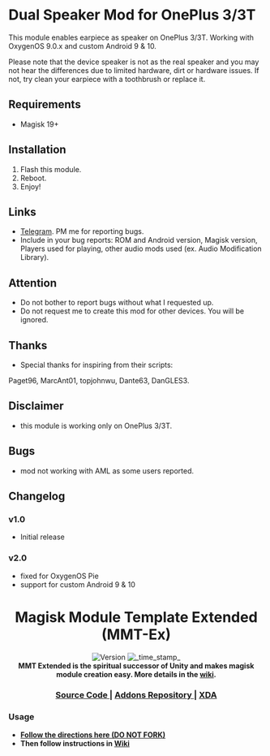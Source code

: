 # Dual Speaker Mod for OnePlus 3/3T

This module enables earpiece as speaker on OnePlus 3/3T. Working with OxygenOS 9.0.x and custom Android 9 & 10.

Please note that the device speaker is not as the real speaker and you may not hear the differences due to limited hardware, dirt or hardware issues. If not, try clean your earpiece with a toothbrush or replace it.

## Requirements
- Magisk 19+

## Installation
1. Flash this module.
2. Reboot.
3. Enjoy!


## Links
- [Telegram](https://t.me/tard3x). PM me for reporting bugs.
- Include in your bug reports: ROM and Android version, Magisk version, Players used for playing, other audio mods used (ex. Audio Modification Library).

## Attention
- Do not bother to report bugs without what I requested up.
- Do not request me to create this mod for other devices. You will be ignored.

## Thanks
- Special thanks for inspiring from their scripts:

Paget96, MarcAnt01, topjohnwu, Dante63, DanGLES3.

## Disclaimer
- this module is working only on OnePlus 3/3T.

## Bugs
- mod not working with AML as some users reported.

## Changelog
### v1.0
- Initial release
### v2.0
- fixed for OxygenOS Pie
- support for custom Android 9 & 10

<h1 align="center">Magisk Module Template Extended (MMT-Ex)</h1>

<div align="center">
  <!-- Version -->
    <img src="https://img.shields.io/badge/Version-v1.4-blue.svg?longCache=true&style=popout-square"
      alt="Version" />
  <!-- Last Updated -->
    <img src="https://img.shields.io/badge/Updated-February 20, 2020-green.svg?longCache=true&style=flat-square"
      alt="_time_stamp_" />
</div>

<div align="center">
  <strong>MMT Extended is the spiritual successor of Unity and makes magisk module creation easy. More details in the 
    <a href="https://github.com/Zackptg5/MMT-Extended/wiki">wiki</a>.
</div>

<div align="center">
  <h3>
    <a href="https://github.com/Zackptg5/MMT-Extended">
      Source Code
    </a>
    <span> | </span>
    <a href="https://github.com/Zackptg5/MMT-Extended-Addons">
      Addons Repository
    </a>
    <span> | </span>
    <a href="https://forum.xda-developers.com/apps/magisk/magisk-module-template-extended-mmt-ex-t4029819">
      XDA
    </a>
  </h3>
</div>

### Usage
- [Follow the directions here (DO NOT FORK)](https://help.github.com/en/github/creating-cloning-and-archiving-repositories/creating-a-repository-from-a-template)
- Then follow instructions in [Wiki](https://github.com/Zackptg5/MMT-Extended/wiki)
